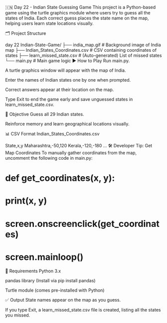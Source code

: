 🇮🇳 Day 22 - Indian State Guessing Game
This project is a Python-based game using the turtle graphics module where users try to guess all the states of India. Each correct guess places the state name on the map, helping users learn state locations visually.

🗂️ Project Structure

day 22 Indian-State-Game/
├── india_map.gif                  # Background image of India map
├── Indian_States_Coordinates.csv # CSV containing coordinates of states
├── learn_missed_state.csv        # (Auto-generated) List of missed states
└── main.py                       # Main game logic
▶️ How to Play
Run main.py.

A turtle graphics window will appear with the map of India.

Enter the names of Indian states one by one when prompted.

Correct answers appear at their location on the map.

Type Exit to end the game early and save unguessed states in learn_missed_state.csv.

🧠 Objective
Guess all 29 Indian states.

Reinforce memory and learn geographical locations visually.

📊 CSV Format
Indian_States_Coordinates.csv

State,x,y
Maharashtra,-50,120
Kerala,-120,-180
...
🛠️ Developer Tip: Get Map Coordinates
To manually gather coordinates from the map, uncomment the following code in main.py:

# def get_coordinates(x, y):
#     print(x, y)
# screen.onscreenclick(get_coordinates)
# screen.mainloop()
🧾 Requirements
Python 3.x

pandas library (Install via pip install pandas)

Turtle module (comes pre-installed with Python)

✅ Output
State names appear on the map as you guess.

If you type Exit, a learn_missed_state.csv file is created, listing all the states you missed.
